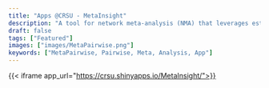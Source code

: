```yaml
---
title: "Apps @CRSU - MetaInsight"
description: "A tool for network meta-analysis (NMA) that leverages established analysis routines (specifically the netmeta and gemtc package in R)"
draft: false
tags: ["Featured"]
images: ["images/MetaPairwise.png"]
keywords: ["MetaPairwise, Pairwise, Meta, Analysis, App"]
---
```


{{< iframe app_url="https://crsu.shinyapps.io/MetaInsight/">}}
